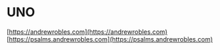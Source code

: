# UNO

[https://andrewrobles.com](https://andrewrobles.com)<br>
[https://psalms.andrewrobles.com](https://psalms.andrewrobles.com)
